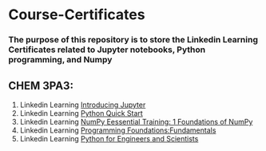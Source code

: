 # Course-Certificates
### The purpose of this repository is to store the Linkedin Learning Certificates related to Jupyter notebooks, Python programming, and Numpy

## CHEM 3PA3:
1. Linkedin Learning [Introducing Jupyter](https://github.com/ishani333/Course-Certificates/blob/main/Jupyter%20Certificate%20.png)
2. Linkedin Learning [Python Quick Start](https://github.com/ishani333/Course-Certificates/blob/7ee981cf0052a276addb723e95483df84ee16085/Python%20Certificate%20.png) 
3. Linkedin Learning [NumPy Eessential Training: 1 Foundations of NumPy](https://github.com/ishani333/Course-Certificates/blob/main/Numpy%20Certificate%20.png)
4. Linkedin Learning [Programming Foundations:Fundamentals](https://github.com/ishani333/Course-Certificates/blob/main/Programming%20Foundations%20.png)
5. Linkedin Learning [Python for Engineers and Scientists]()
